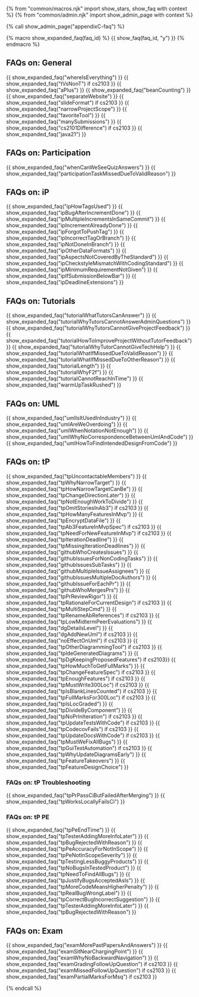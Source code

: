{% from "common/macros.njk" import  show_stars, show_faq with context %}
{% from "common/admin.njk" import show_admin_page with context %}

{% call show_admin_page("appendixC-faq") %}
<div id="main">

{% macro show_expanded_faq(faq_id) %}
{{ show_faq(faq_id, "y") }}
{% endmacro %}

## FAQs on: General

{{ show_expanded_faq("whereIsEverything") }}
{{ show_expanded_faq("tVsNonT") if cs2103 }}
{{ show_expanded_faq("aPlus") }}
{{ show_expanded_faq("beanCounting") }}
{{ show_expanded_faq("separateWebsite") }}
{{ show_expanded_faq("slideFormat")  if cs2103 }}
{{ show_expanded_faq("narrowProjectScope") }}
{{ show_expanded_faq("favoriteTool") }}
{{ show_expanded_faq("manySubmissions") }}
{{ show_expanded_faq("cs2101Difference") if cs2103  }}
{{ show_expanded_faq("java21")  }}

## FAQs on: Participation

{{ show_expanded_faq("whenCanWeSeeQuizAnswers") }}
{{ show_expanded_faq("participationTaskMissedDueToValidReason") }}

## FAQs on: iP

{{ show_expanded_faq("ipHowTagsUsed") }}
{{ show_expanded_faq("ipBugAfterIncrementDone") }}
{{ show_expanded_faq("ipMultipleIncrementsInSameCommit") }}
{{ show_expanded_faq("ipIncrementAlreadyDone") }}
{{ show_expanded_faq("ipForgotToPushTag") }}
{{ show_expanded_faq("ipIncorrectTagOrBranch") }}
{{ show_expanded_faq("ipNotDoneInBranch") }}
{{ show_expanded_faq("ipOtherDataFormats") }}
{{ show_expanded_faq("ipAspectsNotCoveredByTheStandard") }}
{{ show_expanded_faq("ipCheckstyleMismatchWithCodingStandard") }}
{{ show_expanded_faq("ipMinimumRequirementNotGiven") }}
{{ show_expanded_faq("ipIfSubmissionBelowBar") }}
{{ show_expanded_faq("ipDeadlineExtensions") }}

## FAQs on: Tutorials

{{ show_expanded_faq("tutorialWhatTutorsCanAnswer") }}
{{ show_expanded_faq("tutorialWhyTutorsCannotAnswerAdminQuestions") }}
{{ show_expanded_faq("tutorialWhyTutorsCannotGiveProjectFeedback") }}
{{ show_expanded_faq("tutorialHowToImproveProjectWithoutTutorFeedback") }}
{{ show_expanded_faq("tutorialWhyTutorCannotGiveTechHelp") }}
{{ show_expanded_faq("tutorialWhatIfMissedDueToValidReason") }}
{{ show_expanded_faq("tutorialWhatIfMissedDueToOtherReason") }}
{{ show_expanded_faq("tutorialLength") }}
{{ show_expanded_faq("tutorialWhyF2f") }}
{{ show_expanded_faq("tutorialCannotReachInTime") }}
{{ show_expanded_faq("warmUpTaskRushed") }}

## FAQs on: UML

{{ show_expanded_faq("umlIsItUsedInIndustry") }}
{{ show_expanded_faq("umlAreWeOverdoing") }}
{{ show_expanded_faq("umlWhenNotationNotEnough") }}
{{ show_expanded_faq("umlWhyNoCorrespondenceBetweenUmlAndCode") }}
{{ show_expanded_faq("umlHowToFindIntendedDesignFromCode") }}

## FAQs on: tP

{{ show_expanded_faq("tpUncontactableMembers") }}
{{ show_expanded_faq("tpWhyNarrowTarget") }}
{{ show_expanded_faq("tpHowNarrowTargetCanBe") }}
{{ show_expanded_faq("tpChangeDirectionLater") }}
{{ show_expanded_faq("tpNotEnoughWorkToDivide") }}
{{ show_expanded_faq("tpOmitStoriesInAb3") if cs2103 }}
{{ show_expanded_faq("tpHowManyFeaturesInMvp") }}
{{ show_expanded_faq("tpEncryptDataFile") }}
{{ show_expanded_faq("tpAb3FeatureInMvpSpec") if cs2103 }}
{{ show_expanded_faq("tpNeedForNewFeatureInMvp") if cs2103 }}
{{ show_expanded_faq("tpIterationDeadline") }}
{{ show_expanded_faq("tpMissingIterationDeadlines") }}
{{ show_expanded_faq("githubWhoCreatesIssues") }}
{{ show_expanded_faq("githubIssuesForNonCodingTasks") }}
{{ show_expanded_faq("githubIssuesSubTasks") }}
{{ show_expanded_faq("githubMultipleIssueAssignees") }}
{{ show_expanded_faq("githubIssuesMultipleDocAuthors") }}
{{ show_expanded_faq("githubIssueForEachPr") }}
{{ show_expanded_faq("githubWhoMergesPrs") }}
{{ show_expanded_faq("tpPrReviewRigor") }}
{{ show_expanded_faq("tpRationaleForCurrentDesign") if cs2103 }}
{{ show_expanded_faq("tpMultiStepCmd") }}
{{ show_expanded_faq("tpRenameAbReferences") if cs2103 }}
{{ show_expanded_faq("tpLowMidtermPeerEvaluations") }}
{{ show_expanded_faq("dgDetailsLevel") }}
{{ show_expanded_faq("dgAddNewUml") if cs2103 }}
{{ show_expanded_faq("noEffectOnUml") if cs2103 }}
{{ show_expanded_faq("tpOtherDiagrammingTool") if cs2103 }}
{{ show_expanded_faq("tpIdeGeneratedDiagrams") }}
{{ show_expanded_faq("tpDgKeepingProposedFeatures") if cs2103}}
{{ show_expanded_faq("tpHowMuchToGetFullMarks") }}
{{ show_expanded_faq("tpChangeFeatureSpec") if cs2103 }}
{{ show_expanded_faq("tpEnoughFeatures") if cs2103 }}
{{ show_expanded_faq("tpMustWrite300Loc") if cs2103 }}
{{ show_expanded_faq("tpIsBlankLinesCounted") if cs2103 }}
{{ show_expanded_faq("tpFullMarksFor300Loc") if cs2103 }}
{{ show_expanded_faq("tpIsLocGraded") }}
{{ show_expanded_faq("tpDivideByComponent") }}
{{ show_expanded_faq("tpNoPrInIteration") if cs2103 }}
{{ show_expanded_faq("tpUpdateTestsWithCode") if cs2103 }}
{{ show_expanded_faq("tpCodecovFails") if cs2103 }}
{{ show_expanded_faq("tpUpdateDocsWithCode") if cs2103 }}
{{ show_expanded_faq("tpMustWeFixAllBugs") }}
{{ show_expanded_faq("tpGuiTestAutomation") if cs2103 }}
{{ show_expanded_faq("tpWhyUpdateDiagramsEarly") }}
{{ show_expanded_faq("tpFeatureTakeovers") }}
{{ show_expanded_faq("tpFeatureDesignChoice") }}

### FAQs on: tP Troubleshooting

{{ show_expanded_faq("tpPrPassCiButFailedAfterMerging") }}
{{ show_expanded_faq("tpWorksLocallyFailsCi") }}

### FAQs on: tP PE

{{ show_expanded_faq("tpPeEndTime") }}
{{ show_expanded_faq("tpTesterAddingMoreInfoLater") }}
{{ show_expanded_faq("tpBugRejectedWithReason") }}
{{ show_expanded_faq("tpPeAccuracyForNotInScope") }}
{{ show_expanded_faq("tpPeNotInScopeSeverity") }}
{{ show_expanded_faq("tpTestingLessBuggyProducts") }}
{{ show_expanded_faq("tpNoBugsInTestedProduct") }}
{{ show_expanded_faq("tpNeedToFindAllBugs") }}
{{ show_expanded_faq("tpJustifyBugsAcceptedAsIs") }}
{{ show_expanded_faq("tpMoreCodeMeansHigherPenalty") }}
{{ show_expanded_faq("tpRealBugWrongLabel") }}
{{ show_expanded_faq("tpCorrectBugIncorrectSuggestion") }}
{{ show_expanded_faq("tpTesterAddingMoreInfoLater") }}
{{ show_expanded_faq("tpBugRejectedWithReason") }}


## FAQs on: Exam

{{ show_expanded_faq("examMorePastPapersAndAnswers") }}
{{ show_expanded_faq("examSitNearChargingPoint") }}
{{ show_expanded_faq("examWhyNoBackwardNavigation") }}
{{ show_expanded_faq("examGradingFollowUpQuestion") if cs2103 }}
{{ show_expanded_faq("examMissedFollowUpQuestion") if cs2103 }}
{{ show_expanded_faq("examPartialMarksForMsq") if cs2103 }}

</div>

{% endcall %}
